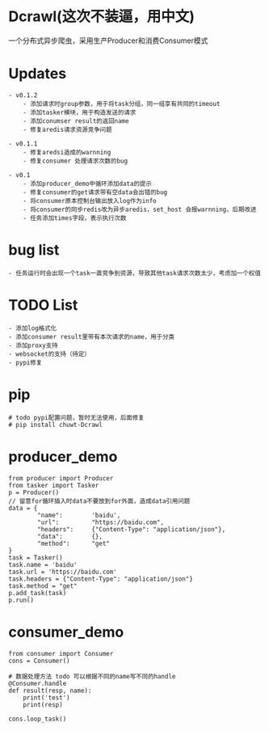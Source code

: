 # Dcrawl(这次不装逼，用中文)
一个分布式异步爬虫，采用生产Producer和消费Consumer模式

# Updates

    - v0.1.2
        - 添加请求时group参数，用于将task分组，同一组享有共同的timeout
        - 添加tasker模块，用于构造发送的请求
        - 添加conumser result的返回name
        - 修复aredis请求资源竞争问题
    
    - v0.1.1
        - 修复aredsi造成的warnning
        - 修复consumer 处理请求次数的bug
    
    - v0.1
        - 添加producer_demo中循环添加data的提示
        - 修复consumer的get请求带有空data会出错的bug
        - 将consumer原本控制台输出放入log作为info
        - 将consumer的同步redis改为异步aredis，set_host 会报warnning，后期改进
        - 任务添加times字段，表示执行次数

# bug list
    
    - 任务运行时会出现一个task一直竞争到资源，导致其他task请求次数太少，考虑加一个权值

# TODO List
    
    - 添加log格式化
    - 添加consumer result里带有本次请求的name，用于分类
    - 添加proxy支持
    - websocket的支持（待定）
    - pypi修复

# pip

    # todo pypi配置问题，暂时无法使用，后面修复
    # pip install chuwt-Dcrawl

# producer_demo

    from producer import Producer
    from tasker import Tasker
    p = Producer()
    // 留意for循环插入时data不要放到for外面，造成data引用问题
    data = {
            "name":        'baidu',                     
            "url":         "https://baidu.com",     
            "headers":     {"Content-Type": "application/json"},                         
            "data":        {},
            "method":      "get"                       
    }
    task = Tasker()
    task.name = 'baidu'
    task.url = 'https://baidu.com'
    task.headers = {"Content-Type": "application/json"}
    task.method = "get"
    p.add_task(task)
    p.run()

# consumer_demo

    from consumer import Consumer
    cons = Consumer()
    
    # 数据处理方法 todo 可以根据不同的name写不同的handle
    @Consumer.handle
    def result(resp, name):
        print('test')
        print(resp)
        
    cons.loop_task()
